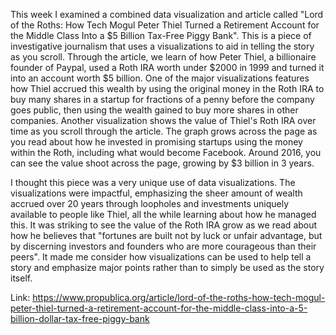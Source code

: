 This week I examined a combined data visualization and article called "Lord of the Roths: How Tech Mogul Peter Thiel Turned a Retirement Account for the Middle Class Into a $5 Billion Tax-Free Piggy Bank". This is a piece of investigative journalism that uses a visualizations to aid in telling the story as you scroll. Through the article, we learn of how Peter Thiel, a billionaire founder of Paypal, used a Roth IRA worth under $2000 in 1999 and turned it into an account worth $5 billion. One of the major visualizations features how Thiel accrued this wealth by using the original money in the Roth IRA to buy many shares in a startup for fractions of a penny before the company goes public, then using the wealth gained to buy more shares in other companies. Another visualization shows the value of Thiel's Roth IRA over time as you scroll through the article. The graph grows across the page as you read about how he invested in promising startups using the money within the Roth, including what would become Facebook. Around 2016, you can see the value shoot across the page, growing by $3 billion in 3 years. 

I thought this piece was a very unique use of data visualizations. The visualizations were impactful, emphasizing the sheer amount of wealth accrued over 20 years through loopholes and investments uniquely available to people like Thiel, all the while learning about how he managed this. It was striking to see the value of the Roth IRA grow as we read about how he believes that "fortunes are built not by luck or unfair advantage, but by discerning investors and founders who are more courageous than their peers". It made me consider how visualizations can be used to help tell a story and emphasize major points rather than to simply be used as the story itself. 

Link: https://www.propublica.org/article/lord-of-the-roths-how-tech-mogul-peter-thiel-turned-a-retirement-account-for-the-middle-class-into-a-5-billion-dollar-tax-free-piggy-bank 
